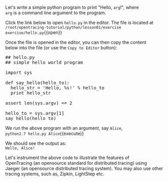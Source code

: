 Let's write a simple python program to print "Hello, `arg`!", where   
`arg` is a command line argument to the program.

Click the link below to open `hello.py` in the editor. The file is located at  
`/root/opentracing-tutorial/python/lesson01/exercise`    
`exercise/hello.py`{{open}}

Once the file is opened in the editor, you can then copy the content  
below into the file (or use the `Copy to Editor` button):

<pre class="file" data-filename="exercise/hello.py" data-target="replace">
## hello.py
## simple hello world program

import sys

def say_hello(hello_to):
  hello_str = 'Hello, %s!' % hello_to
  print hello_str

assert len(sys.argv) == 2

hello_to = sys.argv[1]
say_hello(hello_to)
</pre>

We run the above program with an argument, say `Alice`,  
`python2.7 hello.py Alice`{{execute}}

We should see the output as:  
`Hello, Alice!`

Let's instrument the above code to illustrate the features of     
OpenTracing (an opensource standard for distributed tracing) using   
Jaeger (an opensource distributed tracing system). You may also use other   
tracing systems, such as, Zipkin, LightStep etc.
